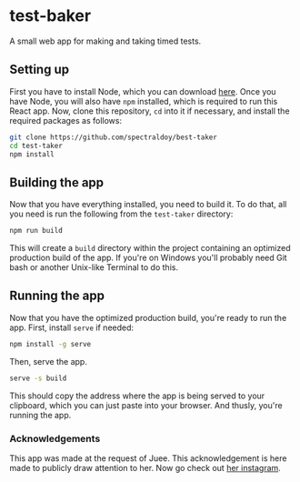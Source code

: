 # test-baker
A small web app for making and taking timed tests.

## Setting up

First you have to install Node, which you can download [here](https://nodejs.org/en/download/). Once you have Node, you will also have `npm` installed, which is required to run this React app. Now, clone this repository, `cd` into it if necessary, and install the required packages as follows:

```sh
git clone https://github.com/spectraldoy/best-taker
cd test-taker
npm install
```

## Building the app

Now that you have everything installed, you need to build it. To do that, all you need is run the following from the `test-taker` directory:
```sh
npm run build
```
This will create a `build` directory within the project containing an optimized production build of the app. If you're on Windows you'll probably need Git bash or another Unix-like Terminal to do this.

## Running the app

Now that you have the optimized production build, you're ready to run the app. First, install `serve` if needed:
```sh
npm install -g serve
```
Then, serve the app.
```sh
serve -s build
```
This should copy the address where the app is being served to your clipboard, which you can just paste into your browser. And thusly, you're running the app. 

### Acknowledgements

This app was made at the request of Juee. This acknowledgement is here made to publicly draw attention to her. Now go check out [her instagram](https://www.instagram.com/zuu_xzsf/).
